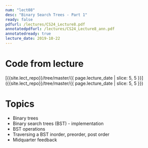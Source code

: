 ```yaml
---
num: "lect08"
desc: "Binary Search Trees - Part 1"
ready: false
pdfurl: /lectures/CS24_Lecture8.pdf
annotatedpdfurl: /lectures/CS24_Lecture8_ann.pdf
annotatedready: true
lecture_date: 2019-10-22
---
```



# Code from lecture
[{{site.lect_repo}}/tree/master/{{ page.lecture_date | slice: 5, 5 }}]({{site.lect_repo}}/tree/master/{{ page.lecture_date | slice: 5, 5 }})
# Topics
* Binary trees
* Binary search trees (BST) - implementation
* BST operations 
* Traversing a BST inorder, preorder, post order
* Midquarter feedback


